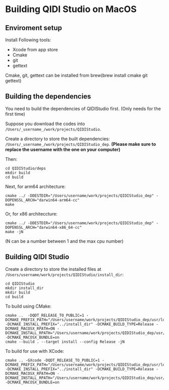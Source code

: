 
# Building QIDI Studio on MacOS

## Enviroment setup

Install Following tools:

- Xcode from app store
- Cmake
- git
- gettext

Cmake, git, gettext can be installed from brew(brew install cmake git gettext)

## Building the dependencies

You need to build the dependencies of QIDIStudio first. (Only needs for the first time)

Suppose you download the codes into `/Users/_username_/work/projects/QIDIStudio`.

Create a directory to store the built dependencies: `/Users/_username_/work/projects/QIDIStudio_dep`.
**(Please make sure to replace the username with the one on your computer)**

Then:

```shell
cd QIDIStudio/deps
mkdir build
cd build
```

Next, for arm64 architecture:
```shell
cmake ../ -DDESTDIR="/Users/username/work/projects/QIDIStudio_dep" -DOPENSSL_ARCH="darwin64-arm64-cc"
make
```

Or, for x86 architeccture:
```shell
cmake ../ -DDESTDIR="/Users/username/work/projects/QIDIStudio_dep" -DOPENSSL_ARCH="darwin64-x86_64-cc"
make -jN
```
(N can be a number between 1 and the max cpu number)  

## Building QIDI Studio

Create a directory to store the installed files at `/Users/username/work/projects/QIDIStudio/install_dir`:

```shell
cd QIDIStudio
mkdir install_dir
mkdir build
cd build
```

To build using CMake:

```shell
cmake ..  -DQDT_RELEASE_TO_PUBLIC=1 -DCMAKE_PREFIX_PATH="/Users/username/work/projects/QIDIStudio_dep/usr/local" -DCMAKE_INSTALL_PREFIX="../install_dir" -DCMAKE_BUILD_TYPE=Release -DCMAKE_MACOSX_RPATH=ON -DCMAKE_INSTALL_RPATH="/Users/username/work/projects/QIDIStudio_dep/usr/local" -DCMAKE_MACOSX_BUNDLE=on
cmake --build . --target install --config Release -jN
```

To build for use with XCode:

```shell
cmake .. -GXcode -DQDT_RELEASE_TO_PUBLIC=1 -DCMAKE_PREFIX_PATH="/Users/username/work/projects/QIDIStudio_dep/usr/local" -DCMAKE_INSTALL_PREFIX="../install_dir" -DCMAKE_BUILD_TYPE=Release -DCMAKE_MACOSX_RPATH=ON -DCMAKE_INSTALL_RPATH="/Users/username/work/projects/QIDIStudio_dep/usr/local" -DCMAKE_MACOSX_BUNDLE=on
```
